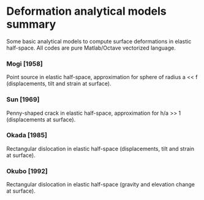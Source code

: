 # Deformation analytical models summary

Some basic analytical models to compute surface deformations in elastic half-space. All codes are pure Matlab/Octave vectorized language.

### Mogi [1958]
Point source in elastic half-space, approximation for sphere of radius a &lt;&lt; f (displacements, tilt and strain at surface).

### Sun [1969]
Penny-shaped crack in elastic half-space, approximation for h/a >> 1 (displacements at surface).

### Okada [1985]
Rectangular dislocation in elastic half-space (displacements, tilt and strain at surface).

### Okubo [1992]
Rectangular dislocation in elastic half-space (gravity and elevation change at surface).
